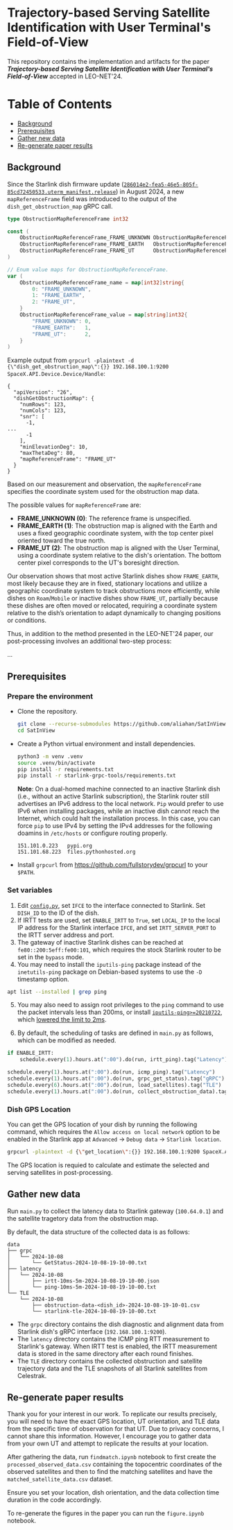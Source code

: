 # Trajectory-based Serving Satellite Identification with User Terminal's Field-of-View

This repository contains the implementation and artifacts for the paper ***Trajectory-based Serving Satellite Identification with User Terminal's Field-of-View*** accepted in LEO-NET'24.

Table of Contents
=================

* [Background](#background)
* [Prerequisites](#prerequisites)
* [Gather new data](#gather-new-data)
* [Re-generate paper results](#re-generate-paper-results)

## Background

Since the Starlink dish firmware update ([`286014e2-fea5-46e5-805f-85cd72450533.uterm_manifest.release`](https://github.com/clarkzjw/starlink-grpc-golang/commit/2979925ba64f82937c559b59673ae860b70edd7f)) in August 2024, a new `mapReferenceFrame` field was introduced to the output of the `dish_get_obstruction_map` gRPC call.

```go
type ObstructionMapReferenceFrame int32

const (
	ObstructionMapReferenceFrame_FRAME_UNKNOWN ObstructionMapReferenceFrame = 0
	ObstructionMapReferenceFrame_FRAME_EARTH   ObstructionMapReferenceFrame = 1
	ObstructionMapReferenceFrame_FRAME_UT      ObstructionMapReferenceFrame = 2
)

// Enum value maps for ObstructionMapReferenceFrame.
var (
	ObstructionMapReferenceFrame_name = map[int32]string{
		0: "FRAME_UNKNOWN",
		1: "FRAME_EARTH",
		2: "FRAME_UT",
	}
	ObstructionMapReferenceFrame_value = map[string]int32{
		"FRAME_UNKNOWN": 0,
		"FRAME_EARTH":   1,
		"FRAME_UT":      2,
	}
)
```

Example output from `grpcurl -plaintext -d {\"dish_get_obstruction_map\":{}} 192.168.100.1:9200 SpaceX.API.Device.Device/Handle`:

```
{
  "apiVersion": "26",
  "dishGetObstructionMap": {
    "numRows": 123,
    "numCols": 123,
    "snr": [
      -1,
...
      -1
    ],
    "minElevationDeg": 10,
    "maxThetaDeg": 80,
    "mapReferenceFrame": "FRAME_UT"
  }
}
```

Based on our measurement and observation, the `mapReferenceFrame` specifies the coordinate system used for the obstruction map data.

The possible values for `mapReferenceFrame` are:

- **FRAME_UNKNOWN (0)**: The reference frame is unspecified.
- **FRAME_EARTH (1)**: The obstruction map is aligned with the Earth and uses a fixed geographic coordinate system, with the top center pixel oriented toward the true north.
- **FRAME_UT (2)**: The obstruction map is aligned with the User Terminal, using a coordinate system relative to the dish's orientation. The bottom center pixel corresponds to the UT's boresight direction.


Our observation shows that most active Starlink dishes show `FRAME_EARTH`, most likely because they are in fixed, stationary locations and utilize a geographic coordinate system to track obstructions more efficiently, while dishes on `Roam`/`Mobile` or inactive dishes show `FRAME_UT`, partially because these dishes are often moved or relocated, requiring a coordinate system relative to the dish’s orientation to adapt dynamically to changing positions or conditions.

Thus, in addition to the method presented in the LEO-NET'24 paper, our post-processing involves an additional two-step process:

...

## Prerequisites

### Prepare the environment

+ Clone the repository.

    ```bash
    git clone --recurse-submodules https://github.com/aliahan/SatInView.git
    cd SatInView
    ```

+ Create a Python virtual environment and install dependencies.

    ```bash
    python3 -m venv .venv
    source .venv/bin/activate
    pip install -r requirements.txt
    pip install -r starlink-grpc-tools/requirements.txt
    ```

    **Note**: On a dual-homed machine connected to an inactive Starlink dish (i.e., without an active Starlink subscription), the Starlink router still advertises an IPv6 address to the local network. `Pip` would prefer to use IPv6 when installing packages, while an inactive dish cannot reach the Internet, which could halt the installation process. In this case, you can force `pip` to use IPv4 by setting the IPv4 addresses for the following doamins in `/etc/hosts` or configure routing properly.

    ```
    151.101.0.223   pypi.org
    151.101.68.223  files.pythonhosted.org
    ```

+ Install `grpcurl` from https://github.com/fullstorydev/grpcurl to your `$PATH`.

### Set variables

1. Edit [`config.py`](./config.py), set `IFCE` to the interface connected to Starlink. Set `DISH_ID` to the ID of the dish.
2. If IRTT tests are used, set `ENABLE_IRTT` to `True`, set `LOCAL_IP` to the local IP address for the Starlink interface `IFCE`, and set `IRTT_SERVER_PORT` to the IRTT server address and port.
3. The gateway of inactive Starlink dishes can be reached at `fe80::200:5eff:fe00:101`, which requires the stock Starlink router to be set in the `bypass` mode.
4. You may need to install the `iputils-ping` package instead of the `inetutils-ping` package on Debian-based systems to use the `-D` timestamp option.
```bash
apt list --installed | grep ping
```
5. You may also need to assign root privileges to the `ping` command to use the packet intervals less than 200ms, or install [`iputils-ping>=20210722`](https://github.com/iputils/iputils/releases/tag/20210722), which [lowered the limit to 2ms](https://github.com/iputils/iputils/issues/317).

6. By default, the scheduling of tasks are defined in `main.py` as follows, which can be modified as needed.

```python
if ENABLE_IRTT:
    schedule.every(1).hours.at(":00").do(run, irtt_ping).tag("Latency")

schedule.every(1).hours.at(":00").do(run, icmp_ping).tag("Latency")
schedule.every(1).hours.at(":00").do(run, grpc_get_status).tag("gRPC")
schedule.every(6).hours.at(":00").do(run, load_satellites).tag("TLE")
schedule.every(1).hours.at(":00").do(run, collect_obstruction_data).tag("TLE")
```

### Dish GPS Location

You can get the GPS location of your dish by running the following command, which requires the `Allow access on local network` option to be enabled in the Starlink app at `Advanced` -> `Debug data` -> `Starlink location`.

```bash
grpcurl -plaintext -d {\"get_location\":{}} 192.168.100.1:9200 SpaceX.API.Device.Device/Handle
```

The GPS location is requied to calculate and estimate the selected and serving satellites in post-processing.

## Gather new data

Run `main.py` to collect the latency data to Starlink gateway (`100.64.0.1`) and the satellite tragetory data from the obstruction map.

By default, the data structure of the collected data is as follows:

```
data
├── grpc
│   └── 2024-10-08
│       └── GetStatus-2024-10-08-19-10-00.txt
├── latency
│   └── 2024-10-08
│       ├── irtt-10ms-5m-2024-10-08-19-10-00.json
│       └── ping-10ms-5m-2024-10-08-19-10-00.txt
└── TLE
    └── 2024-10-08
        ├── obstruction-data-<dish_id>-2024-10-08-19-10-01.csv
        └── starlink-tle-2024-10-08-19-10-00.txt
```

+ The `grpc` directory contains the dish diagnostic and alignment data from Starlink dish's gRPC interface (`192.168.100.1:9200`).
+ The `latency` directory contains the ICMP ping RTT measurement to Starlink's gateway. When IRTT test is enabled, the IRTT measurement data is stored in the same directory after each round finishes.
+ The `TLE` directory contains the collected obstruction and satellite trajectory data and the TLE snapshots of all Starlink satellites from Celestrak.

## Re-generate paper results

Thank you for your interest in our work. To replicate our results precisely, you will need to have the exact GPS location, UT orientation, and TLE data from the specific time of observation for that UT. Due to privacy concerns, I cannot share this information. However, I encourage you to gather data from your own UT and attempt to replicate the results at your location.

After gathering the data, run `findmatch.ipynb` notebook to first create the `processed_observed_data.csv` containing the topocentric coordinates of the observed satellites and then to find
the matching satellites and have the `matched_satellite_data.csv` dataset.

Ensure you set your location, dish orientation, and the data collection time duration in the code accordingly.

To re-generate the figures in the paper you can run the  `figure.ipynb` notebook.
